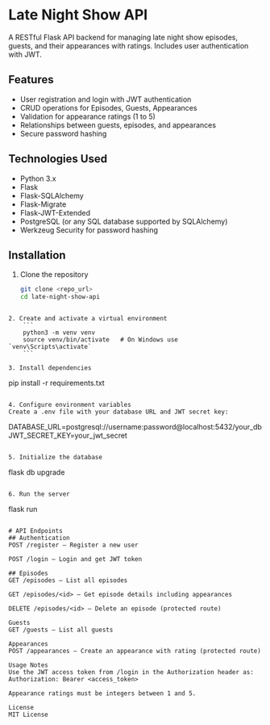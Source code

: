 # Late Night Show API

A RESTful Flask API backend for managing late night show episodes, guests, and their appearances with ratings. Includes user authentication with JWT.

## Features

- User registration and login with JWT authentication  
- CRUD operations for Episodes, Guests, Appearances  
- Validation for appearance ratings (1 to 5)  
- Relationships between guests, episodes, and appearances  
- Secure password hashing  

## Technologies Used

- Python 3.x  
- Flask  
- Flask-SQLAlchemy  
- Flask-Migrate  
- Flask-JWT-Extended  
- PostgreSQL (or any SQL database supported by SQLAlchemy)  
- Werkzeug Security for password hashing  

## Installation

1. Clone the repository  
   ```bash
   git clone <repo_url>
   cd late-night-show-api
```

2. Create and activate a virtual environment
    ```
    python3 -m venv venv
    source venv/bin/activate   # On Windows use `venv\Scripts\activate`
    ```

3. Install dependencies
```
pip install -r requirements.txt
```

4. Configure environment variables
Create a .env file with your database URL and JWT secret key:
```
DATABASE_URL=postgresql://username:password@localhost:5432/your_db
JWT_SECRET_KEY=your_jwt_secret
```

5. Initialize the database
```
flask db upgrade
```

6. Run the server
```
flask run
```

# API Endpoints
## Authentication
POST /register — Register a new user

POST /login — Login and get JWT token

## Episodes
GET /episodes — List all episodes

GET /episodes/<id> — Get episode details including appearances

DELETE /episodes/<id> — Delete an episode (protected route)

Guests
GET /guests — List all guests

Appearances
POST /appearances — Create an appearance with rating (protected route)

Usage Notes
Use the JWT access token from /login in the Authorization header as:
Authorization: Bearer <access_token>

Appearance ratings must be integers between 1 and 5.

License
MIT License
